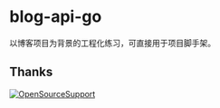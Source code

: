 # blog-api-go

以博客项目为背景的工程化练习，可直接用于项目脚手架。

## Thanks

[![OpenSourceSupport](https://resources.jetbrains.com/storage/products/company/brand/logos/jb_beam.svg?_gl=1*1veczl*_ga*MTcwMjc1MTY2LjE2NDc1NzAzNTc.*_ga_V0XZL7QHEB*MTY0NzU3MDM1Ny4xLjEuMTY0NzU3MTI3OS4w&_ga=2.133716749.2076420865.1647570357-170275166.1647570357)](https://jb.gg/OpenSourceSupport)
